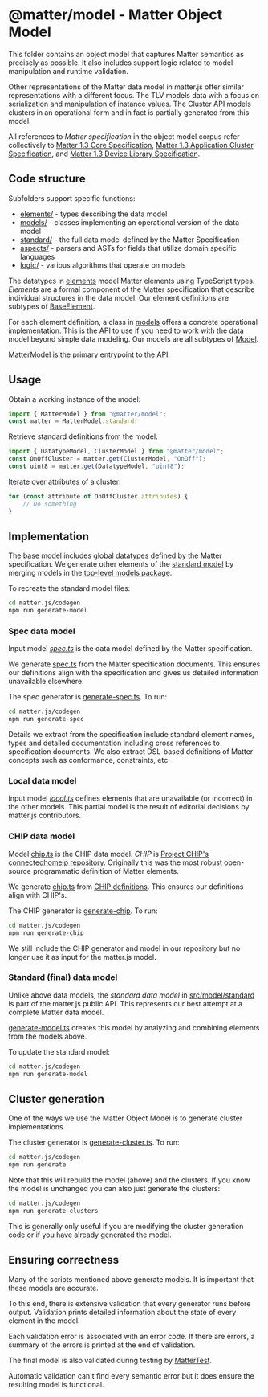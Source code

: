 # @matter/model - Matter Object Model

This folder contains an object model that captures Matter semantics as precisely as possible. It also includes support
logic related to model manipulation and runtime validation.

Other representations of the Matter data model in matter.js offer similar representations with a different focus. The
TLV models data with a focus on serialization and manipulation of instance values. The Cluster API models clusters in
an operational form and in fact is partially generated from this model.

All references to _Matter specification_ in the object model corpus refer collectively to [Matter 1.3 Core
Specification](https://csa-iot.org/developer-resource/specifications-download-request/), [Matter 1.3 Application Cluster
Specification](https://csa-iot.org/developer-resource/specifications-download-request/), and [Matter 1.3 Device Library
Specification](https://csa-iot.org/developer-resource/specifications-download-request/).

## Code structure

Subfolders support specific functions:

-   [elements/](src/elements) - types describing the data model
-   [models/](src/models) - classes implementing an operational version of the data model
-   [standard/](src/standard) - the full data model defined by the Matter Specification
-   [aspects/](src/aspects) - parsers and ASTs for fields that utilize domain specific languages
-   [logic/](src/logic) - various algorithms that operate on models

The datatypes in [elements](src/elements) model Matter elements using TypeScript types. _Elements_ are a formal component
of the Matter specification that describe individual structures in the data model. Our element definitions are subtypes
of [BaseElement](src/elements/BaseElement.ts).

For each element definition, a class in [models](src/models) offers a concrete operational implementation. This is the API
to use if you need to work with the data model beyond simple data modeling. Our models are all subtypes of
[Model](src/models/Model.ts).

[MatterModel](src/models/MatterModel.ts) is the primary entrypoint to the API.

## Usage

Obtain a working instance of the model:

```ts
import { MatterModel } from "@matter/model";
const matter = MatterModel.standard;
```

Retrieve standard definitions from the model:

```ts
import { DatatypeModel, ClusterModel } from "@matter/model";
const OnOffCluster = matter.get(ClusterModel, "OnOff");
const uint8 = matter.get(DatatypeModel, "uint8");
```

Iterate over attributes of a cluster:

```ts
for (const attribute of OnOffCluster.attributes) {
    // Do something
}
```

## Implementation

The base model includes [global datatypes](src/models/Globals.ts) defined by the Matter specification. We generate other
elements of the [standard model](src/standard/MatterDefinition.ts) by merging models in the
[top-level models package](../../models/README.md).

To recreate the standard model files:

```sh
cd matter.js/codegen
npm run generate-model
```

### Spec data model

Input model _[spec.ts](../../models/src/v1.3/spec.ts)_ is the data model defined by the Matter specification.

We generate [spec.ts](../../models/src/v1.3/spec.ts) from the Matter specification documents. This ensures our
definitions align with the specification and gives us detailed information unavailable elsewhere.

The spec generator is [generate-spec.ts](../../codegen/src/generate-spec.ts).
To run:

```sh
cd matter.js/codegen
npm run generate-spec
```

Details we extract from the specification include standard element names, types and detailed documentation including
cross references to specification documents. We also extract DSL-based definitions of Matter concepts such as
conformance, constraints, etc.

### Local data model

Input model _[local.ts](../../models/src/local.ts)_ defines elements that are unavailable (or incorrect) in the
other models. This partial model is the result of editorial decisions by matter.js contributors.

### CHIP data model

Model [chip.ts](../../models/src/v1.1/chip.ts) is the CHIP data model. _CHIP_ is [Project CHIP's connectedhomeip
repository](https://github.com/project-chip/connectedhomeip/). Originally this was the most robust
open-source programmatic definition of Matter elements.

We generate [chip.ts](../../models/src/v1.1/chip.ts) from
[CHIP definitions](https://github.com/project-chip/connectedhomeip/tree/master/src/app/zap-templates/zcl/data-model). This
ensures our definitions align with CHIP's.

The CHIP generator is [generate-chip](../../codegen/src/generate-chip.ts). To run:

```sh
cd matter.js/codegen
npm run generate-chip
```
We still include the CHIP generator and model in our repository but no longer use it as input for the matter.js model.

### Standard (final) data model

Unlike above data models, the _standard data model_ in [src/model/standard](./src/standard) is part of the matter.js public
API. This represents our best attempt at a complete Matter data model.

[generate-model.ts](../../codegen/src/generate-model.ts) creates this model by analyzing and combining elements from
the models above.

To update the standard model:

```sh
cd matter.js/codegen
npm run generate-model
```

## Cluster generation

One of the ways we use the Matter Object Model is to generate cluster
implementations.

The cluster generator is [generate-cluster.ts](../../codegen/src/generate-clusters.ts).
To run:

```sh
cd matter.js/codegen
npm run generate
```

Note that this will rebuild the model (above) and the clusters. If you know the model is unchanged you can also just
generate the clusters:

```sh
cd matter.js/codegen
npm run generate-clusters
```

This is generally only useful if you are modifying the cluster generation code or if you have already generated the
model.

## Ensuring correctness

Many of the scripts mentioned above generate models. It is important that these models are accurate.

To this end, there is extensive validation that every generator runs before output. Validation prints detailed
information about the state of every element in the model.

Each validation error is associated with an error code. If there are errors, a summary of the errors is printed at the
end of validation.

The final model is also validated during testing by [MatterTest](test/MatterTest.ts).

Automatic validation can't find every semantic error but it does ensure the resulting model is functional.
